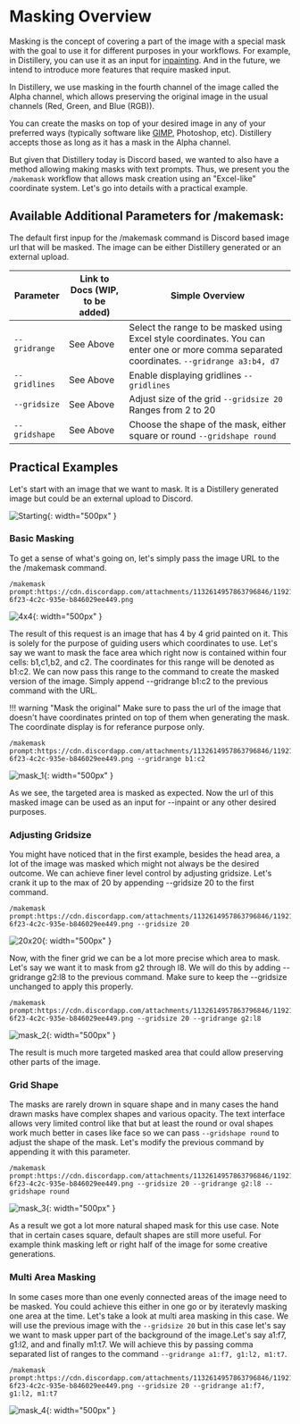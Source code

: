 # Masking Overview

Masking is the concept of covering a part of the image with a special mask with the goal to use it for different purposes in your workflows. For example, in Distillery, you can use it as an input for [inpainting](../../Parameters/inpaint/inpaint.md). And in the future, we intend to introduce more features that require masked input.

In Distillery, we use masking in the fourth channel of the image called the Alpha channel, which allows preserving the original image in the usual channels (Red, Green, and Blue (RGB)).

You can create the masks on top of your desired image in any of your preferred ways (typically software like [GIMP](https://www.gimp.org/), Photoshop, etc). Distillery accepts those as long as it has a mask in the Alpha channel.

But given that Distillery today is Discord based, we wanted to also have a method allowing making masks with text prompts. Thus, we present you the `/makemask` workflow that allows mask creation using an "Excel-like" coordinate system. Let's go into details with a practical example.

## Available Additional Parameters for /makemask:
The default first inpup for the /makemask command is Discord based image url that will be masked. The image can be either Distillery generated or an external upload.

| Parameter      | Link to Docs (WIP, to be added)                  | Simple Overview   |
|----------------|--------------------------------------------------|-------------------|
| `--gridrange`     | See Above  |Select the range to be masked using Excel style coordinates. You can enter one or more comma separated coordinates. `--gridrange a3:b4, d7`                   |
| `--gridlines`     | See Above  |Enable displaying gridlines `--gridlines`                   |
| `--gridsize`      | See Above    |Adjust size of the grid `--gridsize 20` Ranges from 2 to 20|
| `--gridshape`     | See Above  |Choose the shape of the mask, either square or round `--gridshape round`                   |

## Practical Examples

Let's start with an image that we want to mask. It is a Distillery generated image but could be an external upload to Discord.

![Starting](1_start.png){: width="500px" }

### Basic Masking

To get a sense of what's going on, let's simply pass the image URL to the the /makemask command.

```simpletext
/makemask prompt:https://cdn.discordapp.com/attachments/1132614957863796846/1192160818087862413/distillery_1b3deef1-6f23-4c2c-935e-b846029ee449.png
```
![4x4](2_4x4.png){: width="500px" }

The result of this request is an image that has 4 by 4 grid painted on it. This is solely for the purpose of guiding users which coordinates to use.
Let's say we want to mask the face area which right now is contained within four cells: b1,c1,b2, and c2. The coordinates for this range will be denoted as b1:c2. We can now pass this range to the command to create the masked version of the image. Simply append --gridrange b1:c2 to the previous command with the URL.

!!! warning "Mask the original"
    Make sure to pass the url of the image that doesn't have coordinates printed on top of them when generating the mask. The coordinate display is for referance purpose only.

```simpletext
/makemask prompt:https://cdn.discordapp.com/attachments/1132614957863796846/1192160818087862413/distillery_1b3deef1-6f23-4c2c-935e-b846029ee449.png --gridrange b1:c2
```
![mask_1](3_mask_1.png){: width="500px" }

As we see, the targeted area is masked as expected. Now the url of this masked image can be used as an input for --inpaint or any other desired purposes.

### Adjusting Gridsize
You might have noticed that in the first example, besides the head area, a lot of the image was masked which might not always be the desired outcome. We can achieve finer level control by adjusting gridsize. Let's crank it up to the max of 20 by appending --gridsize 20 to the first command.

```simpletext
/makemask prompt:https://cdn.discordapp.com/attachments/1132614957863796846/1192160818087862413/distillery_1b3deef1-6f23-4c2c-935e-b846029ee449.png --gridsize 20
```
![20x20](4_20x20.png){: width="500px" }

Now, with the finer grid we can be a lot more precise which area to mask. Let's say we want it to mask from g2 through l8. We will do this by adding --gridrange g2:l8 to the previous command. Make sure to keep the --gridsize unchanged to apply this properly.

```simpletext
/makemask prompt:https://cdn.discordapp.com/attachments/1132614957863796846/1192160818087862413/distillery_1b3deef1-6f23-4c2c-935e-b846029ee449.png --gridsize 20 --gridrange g2:l8
```
![mask_2](5_mask_2.png){: width="500px" }

The result is much more targeted masked area that could allow preserving other parts of the image.

### Grid Shape
The masks are rarely drown in square shape and in many cases the hand drawn masks have complex shapes and various opacity. The text interface allows very limited control like that but at least the round or oval shapes work much better in cases like face so we can pass `--gridshape round` to adjust the shape of the mask. Let's modify the previous command by appending it with this parameter.

```simpletext
/makemask prompt:https://cdn.discordapp.com/attachments/1132614957863796846/1192160818087862413/distillery_1b3deef1-6f23-4c2c-935e-b846029ee449.png --gridsize 20 --gridrange g2:l8 --gridshape round
```
![mask_3](6_mask_3.png){: width="500px" }

As a result we got a lot more natural shaped mask for this use case.
Note that in certain cases square, default shapes are still more useful. For example think masking left or right half of the image for some creative generations.

### Multi Area Masking
In some cases more than one evenly connected areas of the image need to be masked. You could achieve this either in one go or by iteratevly masking one area at the time.
Let's take a look at multi area masking in this case. We will use the previous image with the `--gridsize 20` but in this case let's say we want to mask upper part of the background of the image.Let's say a1:f7, g1:l2, and and finally m1:t7. We will achieve this by passing comma separated list of ranges to the command `--gridrange a1:f7, g1:l2, m1:t7`.

```simpletext
/makemask prompt:https://cdn.discordapp.com/attachments/1132614957863796846/1192160818087862413/distillery_1b3deef1-6f23-4c2c-935e-b846029ee449.png --gridsize 20 --gridrange a1:f7, g1:l2, m1:t7
```
![mask_4](7_mask_4.png){: width="500px" }